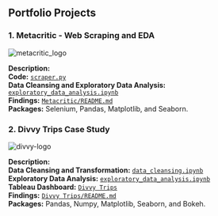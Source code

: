 ## Portfolio Projects

### 1. Metacritic - Web Scraping and EDA
![metacritic_logo](https://user-images.githubusercontent.com/27378210/144586345-4e8b6712-7016-4e56-a111-8d24cff4ebc4.png)

**Description:**  
**Code:** [`scraper.py`](https://github.com/serkansalcan/analytics-projects/blob/main/Metacritic/scraper.py)  
**Data Cleansing and Exploratory Data Analysis:** [`exploratory_data_analysis.ipynb`](https://github.com/serkansalcan/analytics-projects/tree/main/Metacritic/cleansing_and_EDA.ipynb)  
**Findings:**  [`Metacritic/README.md`](https://github.com/serkansalcan/analytics-projects/tree/main/Metacritic)  
**Packages:** Selenium, Pandas, Matplotlib, and Seaborn.  


### 2. Divvy Trips Case Study
![divvy-logo](https://user-images.githubusercontent.com/27378210/144585794-675568c6-c21b-4937-acdb-a2bd0e0c65d4.png)

**Description:**  
**Data Cleansing and Transformation:** [`data_cleansing.ipynb`](https://github.com/serkansalcan/analytics-projects/blob/main/Divvy/data_cleansing.ipynb)  
**Exploratory Data Analysis:** [`exploratory_data_analysis.ipynb`](https://github.com/serkansalcan/analytics-projects/blob/main/Divvy/exploratory_data_analysis.ipynb)  
**Tableau Dashboard:**  [`Divvy Trips`](https://public.tableau.com/views/DivvyTrips_16357928926750/Dashboard?:language=en-US&:display_count=n&:origin=viz_share_link)   
**Findings:**  [`Divvy Trips/README.md`](https://github.com/serkansalcan/analytics-projects/tree/main/Divvy)  
**Packages:** Pandas, Numpy, Matplotlib, Seaborn, and Bokeh.  
